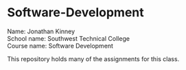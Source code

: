 # Software-Development

Name: Jonathan Kinney\
School name: Southwest Technical College\
Course name: Software Development

This repository holds many of the assignments for this class.
